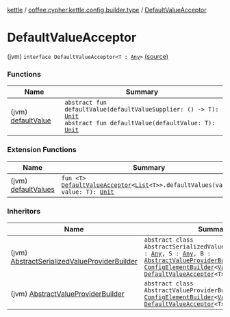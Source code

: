 [kettle](../../index.md) / [coffee.cypher.kettle.config.builder.type](../index.md) / [DefaultValueAcceptor](./index.md)

# DefaultValueAcceptor

(jvm) `interface DefaultValueAcceptor<T : `[`Any`](https://kotlinlang.org/api/latest/jvm/stdlib/kotlin/-any/index.html)`>` [(source)](https://github.com/Cypher121/kettle/blob/master/src/main/kotlin/coffee/cypher/kettle/config/builder/type/DefaultValueAcceptor.kt#L3)

### Functions

| Name | Summary |
|---|---|
| (jvm) [defaultValue](default-value.md) | `abstract fun defaultValue(defaultValueSupplier: () -> T): `[`Unit`](https://kotlinlang.org/api/latest/jvm/stdlib/kotlin/-unit/index.html)<br>`abstract fun defaultValue(defaultValue: T): `[`Unit`](https://kotlinlang.org/api/latest/jvm/stdlib/kotlin/-unit/index.html) |

### Extension Functions

| Name | Summary |
|---|---|
| (jvm) [defaultValues](../../coffee.cypher.kettle.config.builder/default-values.md) | `fun <T> `[`DefaultValueAcceptor`](./index.md)`<`[`List`](https://kotlinlang.org/api/latest/jvm/stdlib/kotlin.collections/-list/index.html)`<T>>.defaultValues(vararg value: T): `[`Unit`](https://kotlinlang.org/api/latest/jvm/stdlib/kotlin/-unit/index.html) |

### Inheritors

| Name | Summary |
|---|---|
| (jvm) [AbstractSerializedValueProviderBuilder](../../coffee.cypher.kettle.config.builder.value.serialized/-abstract-serialized-value-provider-builder/index.md) | `abstract class AbstractSerializedValueProviderBuilder<T : `[`Any`](https://kotlinlang.org/api/latest/jvm/stdlib/kotlin/-any/index.html)`, S : `[`Any`](https://kotlinlang.org/api/latest/jvm/stdlib/kotlin/-any/index.html)`, B : `[`AbstractValueProviderBuilder`](../../coffee.cypher.kettle.config.builder.value/-abstract-value-provider-builder/index.md)`<S>> : `[`ConfigElementBuilder`](../-config-element-builder/index.md)`<`[`ValueProvider`](../../coffee.cypher.kettle.config.value/-value-provider/index.md)`<T>>, `[`DefaultValueAcceptor`](./index.md)`<T>` |
| (jvm) [AbstractValueProviderBuilder](../../coffee.cypher.kettle.config.builder.value/-abstract-value-provider-builder/index.md) | `abstract class AbstractValueProviderBuilder<T : `[`Any`](https://kotlinlang.org/api/latest/jvm/stdlib/kotlin/-any/index.html)`> : `[`ConfigElementBuilder`](../-config-element-builder/index.md)`<`[`ValueProvider`](../../coffee.cypher.kettle.config.value/-value-provider/index.md)`<T>>, `[`DefaultValueAcceptor`](./index.md)`<T>` |
